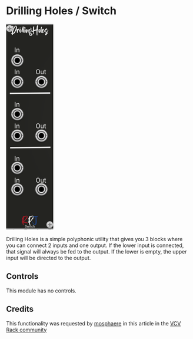 # Drilling Holes / Switch <a name="drillingholes"></a>
![drillingholes image](./drillingholes.png)

Drilling Holes is a simple polyphonic utility that gives you 3 blocks where you can connect 2 inputs and one output. If the lower input is connected, that signal will always be fed to the output. If the lower is empty, the upper input will be directed to the output. 

## Controls
This module has no controls.

## Credits
This functionality was requested by [mosphaere](https://community.vcvrack.com/u/mosphaere) in this article in the [VCV Rack community](https://community.vcvrack.com/t/looking-for-a-normalizer-switch/13772)
